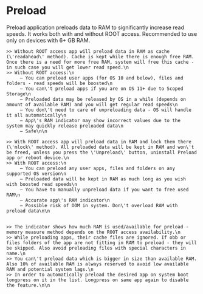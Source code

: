 # Preload
Preload application preloads data to RAM to significantly increase read speeds. It works both with and without ROOT access. Recommended to use only on devices with 6+ GB RAM.

    >> Without ROOT access app will preload data in RAM as cache (\'readahead\' method). Cache is kept while there is enough free RAM. Once there is a need for more free RAM, system will free this cache - in such case you will get lower read speed.\n
    >> Without ROOT access:\n
         — You can preload user apps (for OS 10 and below), files and folders - read speeds will be boosted\n
         — You can\'t preload apps if you are on OS 11+ due to Scoped Storage\n
         — Preloaded data may be released by OS in a while (depends on amount of available RAM) and you will get regular read speeds\n
         — You don\'t need to care of unpreloading data - OS will handle it all automatically\n
         — App\'s RAM indicator may show incorrect values due to the system may quickly release preloaded data\n
         — Safe\n\n

    >> With ROOT access app will preload data in RAM and lock them there (\'mlock\' method). All preloaded data will be kept in RAM and won\'t be freed, unless you press the \'Unpreload\' button, uninstall Preload app or reboot device.\n
    >> With ROOT access:\n
         — You can preload any user apps, files and folders on any supported OS version\n
         — Preloaded data will be kept in RAM as much long as you wish with boosted read speeds\n
         — You have to manually unpreload data if you want to free used RAM\n
         — Accurate app\'s RAM indicator\n
         — Possible risk of OOM in system. Don\'t overload RAM with preload data\n\n


    >> The indicator shows how much RAM is used/available for preload - memory measure method depends on the ROOT access availability.\n
    >> While preloading apps, their cache files are ignored. If obb or files folders of the app are not fitting in RAM to preload - they will be skipped. Also avoid preloading files with special characters in name.\n
    >> You can\'t preload data which is bigger in size than available RAM. Also 10% of available RAM is always reserved to avoid low available RAM and potential system lags.\n
    >> In order to automatically preload the desired app on system boot longpress on it in the list. Longpress on same app again to disable the feature.\n\n
